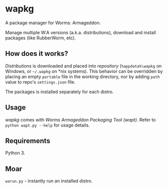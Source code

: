 # wapkg
A package manager for Worms: Armageddon.

Manage multiple W:A versions (a.k.a. distributions), download and install
packages (like RubberWorm, etc).

How does it works?
------------------

*Distributions* is downloaded and placed into *repository* (`%appdata%\wapkg` on Windows, or `~/.wapkg`
on *nix systems). This behavior can be overridden by placing an empty `portable` file
in the working directory, nor by adding `path` value to repo's `settings.json` file.

The packages is installed separately for each distro.

Usage
-----

*wapkg* comes with *Worms Armageddon Packaging Tool (wapt)*. Refer to
`python wapt.py --help` for usage details.

Requirements
------------

Python 3.

Moar
----

`warun.py` - instantly run an installed distro.
